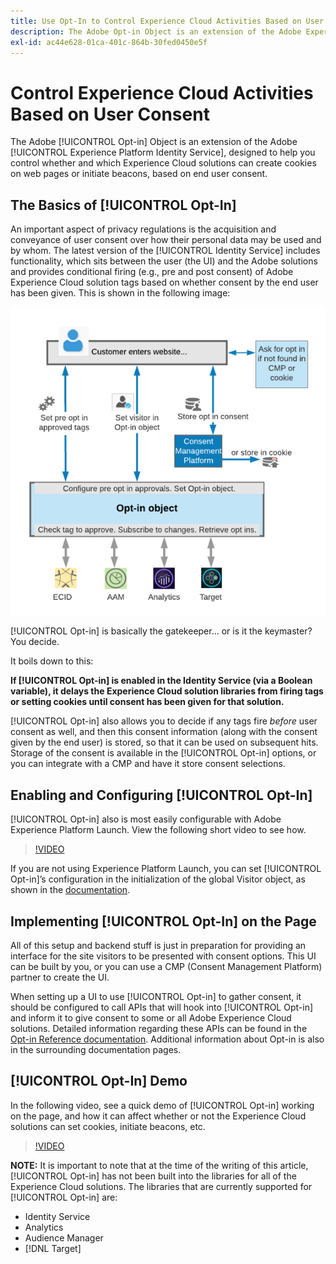 ```yaml
---
title: Use Opt-In to Control Experience Cloud Activities Based on User Consent
description: The Adobe Opt-in Object is an extension of the Adobe Experience Platform Identity Service, designed to help you control whether and which Experience Cloud solutions can create cookies on web pages or initiate beacons, based on end user consent.
exl-id: ac44e628-01ca-401c-864b-30fed0450e5f
---
```

# Control Experience Cloud Activities Based on User Consent

The Adobe [!UICONTROL Opt-in] Object is an extension of the Adobe [!UICONTROL Experience Platform Identity Service], designed to help you control whether and which Experience Cloud solutions can create cookies on web pages or initiate beacons, based on end user consent.

## The Basics of [!UICONTROL Opt-In]

An important aspect of privacy regulations is the acquisition and conveyance of user consent over how their personal data may be used and by whom. The latest version of the [!UICONTROL Identity Service] includes functionality, which sits between the user (the UI) and the Adobe solutions and provides conditional firing (e.g., pre and post consent) of Adobe Experience Cloud solution tags based on whether consent by the end user has been given. This is shown in the following image:

![Diagram of how [!UICONTROL Opt-in] works](assets/opt-in.png)

[!UICONTROL Opt-in] is basically the gatekeeper... or is it the keymaster? You decide.

It boils down to this:

**If [!UICONTROL Opt-in] is enabled in the Identity Service (via a Boolean variable), it delays the Experience Cloud solution libraries from firing tags or setting cookies until consent has been given for that solution.**

[!UICONTROL Opt-in] also allows you to decide if any tags fire *before* user consent as well, and then this consent information (along with the consent given by the end user) is stored, so that it can be used on subsequent hits. Storage of the consent is available in the [!UICONTROL Opt-in] options, or you can integrate with a CMP and have it store consent selections.

## Enabling and Configuring [!UICONTROL Opt-In]

[!UICONTROL Opt-in] also is most easily configurable with Adobe Experience Platform Launch. View the following short video to see how.

>[!VIDEO](https://video.tv.adobe.com/v/26431/?quality=12)

If you are not using Experience Platform Launch, you can set [!UICONTROL Opt-in]’s configuration in the initialization of the global Visitor object, as shown in the [documentation](https://marketing.adobe.com/resources/help/en_US/mcvid/getting-started.html).

## Implementing [!UICONTROL Opt-In] on the Page

All of this setup and backend stuff is just in preparation for providing an interface for the site visitors to be presented with consent options. This UI can be built by you, or you can use a CMP (Consent Management Platform) partner to create the UI.

When setting up a UI to use [!UICONTROL Opt-in] to gather consent, it should be configured to call APIs that will hook into [!UICONTROL Opt-in] and inform it to give consent to some or all Adobe Experience Cloud solutions. Detailed information regarding these APIs can be found in the [Opt-in Reference documentation](https://marketing.adobe.com/resources/help/en_US/mcvid/api.html). Additional information about Opt-in is also in the surrounding documentation pages.

## [!UICONTROL Opt-In] Demo

In the following video, see a quick demo of [!UICONTROL Opt-in] working on the page, and how it can affect whether or not the Experience Cloud solutions can set cookies, initiate beacons, etc.

>[!VIDEO](https://video.tv.adobe.com/v/26432/?quality=12)

**NOTE:** It is important to note that at the time of the writing of this article, [!UICONTROL Opt-in] has not been built into the libraries for all of the Experience Cloud solutions. The libraries that are currently supported for [!UICONTROL Opt-in] are:

* Identity Service
* Analytics
* Audience Manager
* [!DNL Target]

